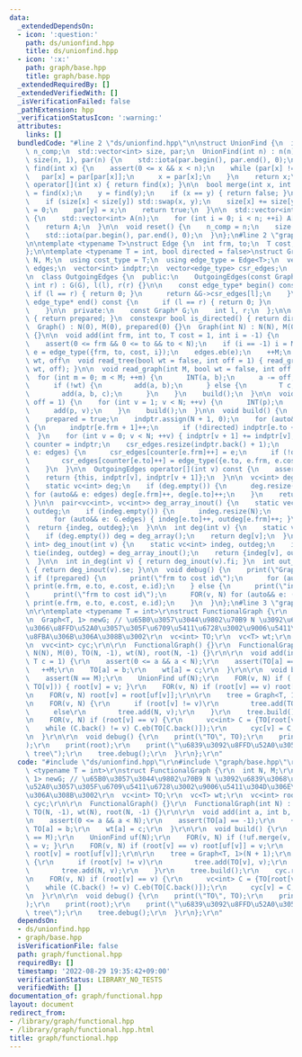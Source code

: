 ```yaml
---
data:
  _extendedDependsOn:
  - icon: ':question:'
    path: ds/unionfind.hpp
    title: ds/unionfind.hpp
  - icon: ':x:'
    path: graph/base.hpp
    title: graph/base.hpp
  _extendedRequiredBy: []
  _extendedVerifiedWith: []
  _isVerificationFailed: false
  _pathExtension: hpp
  _verificationStatusIcon: ':warning:'
  attributes:
    links: []
  bundledCode: "#line 2 \"ds/unionfind.hpp\"\n\nstruct UnionFind {\n  int n;\n  int\
    \ n_comp;\n  std::vector<int> size, par;\n  UnionFind(int n) : n(n), n_comp(n),\
    \ size(n, 1), par(n) {\n    std::iota(par.begin(), par.end(), 0);\n  }\n  int\
    \ find(int x) {\n    assert(0 <= x && x < n);\n    while (par[x] != x) {\n   \
    \   par[x] = par[par[x]];\n      x = par[x];\n    }\n    return x;\n  }\n\n  int\
    \ operator[](int x) { return find(x); }\n\n  bool merge(int x, int y) {\n    x\
    \ = find(x);\n    y = find(y);\n    if (x == y) { return false; }\n    n_comp--;\n\
    \    if (size[x] < size[y]) std::swap(x, y);\n    size[x] += size[y];\n    size[y]\
    \ = 0;\n    par[y] = x;\n    return true;\n  }\n\n  std::vector<int> find_all()\
    \ {\n    std::vector<int> A(n);\n    for (int i = 0; i < n; ++i) A[i] = find(i);\n\
    \    return A;\n  }\n\n  void reset() {\n    n_comp = n;\n    size.assign(n, 1);\n\
    \    std::iota(par.begin(), par.end(), 0);\n  }\n};\n#line 2 \"graph/base.hpp\"\
    \n\ntemplate <typename T>\nstruct Edge {\n  int frm, to;\n  T cost;\n  int id;\n\
    };\n\ntemplate <typename T = int, bool directed = false>\nstruct Graph {\n  int\
    \ N, M;\n  using cost_type = T;\n  using edge_type = Edge<T>;\n  vector<edge_type>\
    \ edges;\n  vector<int> indptr;\n  vector<edge_type> csr_edges;\n  bool prepared;\n\
    \n  class OutgoingEdges {\n  public:\n    OutgoingEdges(const Graph* G, int l,\
    \ int r) : G(G), l(l), r(r) {}\n\n    const edge_type* begin() const {\n     \
    \ if (l == r) { return 0; }\n      return &G->csr_edges[l];\n    }\n\n    const\
    \ edge_type* end() const {\n      if (l == r) { return 0; }\n      return &G->csr_edges[r];\n\
    \    }\n\n  private:\n    const Graph* G;\n    int l, r;\n  };\n\n  bool is_prepared()\
    \ { return prepared; }\n  constexpr bool is_directed() { return directed; }\n\n\
    \  Graph() : N(0), M(0), prepared(0) {}\n  Graph(int N) : N(N), M(0), prepared(0)\
    \ {}\n\n  void add(int frm, int to, T cost = 1, int i = -1) {\n    assert(!prepared);\n\
    \    assert(0 <= frm && 0 <= to && to < N);\n    if (i == -1) i = M;\n    auto\
    \ e = edge_type({frm, to, cost, i});\n    edges.eb(e);\n    ++M;\n  }\n\n  //\
    \ wt, off\n  void read_tree(bool wt = false, int off = 1) { read_graph(N - 1,\
    \ wt, off); }\n\n  void read_graph(int M, bool wt = false, int off = 1) {\n  \
    \  for (int m = 0; m < M; ++m) {\n      INT(a, b);\n      a -= off, b -= off;\n\
    \      if (!wt) {\n        add(a, b);\n      } else {\n        T c;\n        read(c);\n\
    \        add(a, b, c);\n      }\n    }\n    build();\n  }\n\n  void read_parent(int\
    \ off = 1) {\n    for (int v = 1; v < N; ++v) {\n      INT(p);\n      p -= off;\n\
    \      add(p, v);\n    }\n    build();\n  }\n\n  void build() {\n    assert(!prepared);\n\
    \    prepared = true;\n    indptr.assign(N + 1, 0);\n    for (auto&& e: edges)\
    \ {\n      indptr[e.frm + 1]++;\n      if (!directed) indptr[e.to + 1]++;\n  \
    \  }\n    for (int v = 0; v < N; ++v) { indptr[v + 1] += indptr[v]; }\n    auto\
    \ counter = indptr;\n    csr_edges.resize(indptr.back() + 1);\n    for (auto&&\
    \ e: edges) {\n      csr_edges[counter[e.frm]++] = e;\n      if (!directed)\n\
    \        csr_edges[counter[e.to]++] = edge_type({e.to, e.frm, e.cost, e.id});\n\
    \    }\n  }\n\n  OutgoingEdges operator[](int v) const {\n    assert(prepared);\n\
    \    return {this, indptr[v], indptr[v + 1]};\n  }\n\n  vc<int> deg_array() {\n\
    \    static vc<int> deg;\n    if (deg.empty()) {\n      deg.resize(N);\n     \
    \ for (auto&& e: edges) deg[e.frm]++, deg[e.to]++;\n    }\n    return deg;\n \
    \ }\n\n  pair<vc<int>, vc<int>> deg_array_inout() {\n    static vector<int> indeg,\
    \ outdeg;\n    if (indeg.empty()) {\n      indeg.resize(N);\n      outdeg.resize(N);\n\
    \      for (auto&& e: G.edges) { indeg[e.to]++, outdeg[e.frm]++; }\n    }\n  \
    \  return {indeg, outdeg};\n  }\n\n  int deg(int v) {\n    static vc<int> deg;\n\
    \    if (deg.empty()) deg = deg_array();\n    return deg[v];\n  }\n\n  pair<int,\
    \ int> deg_inout(int v) {\n    static vc<int> indeg, outdeg;\n    if (indeg.empty())\
    \ tie(indeg, outdeg) = deg_array_inout();\n    return {indeg[v], outdeg[v]};\n\
    \  }\n\n  int in_deg(int v) { return deg_inout(v).fi; }\n  int out_deg(int v)\
    \ { return deg_inout(v).se; }\n\n  void debug() {\n    print(\"Graph\");\n   \
    \ if (!prepared) {\n      print(\"frm to cost id\");\n      for (auto&& e: edges)\
    \ print(e.frm, e.to, e.cost, e.id);\n    } else {\n      print(\"indptr\", indptr);\n\
    \      print(\"frm to cost id\");\n      FOR(v, N) for (auto&& e: (*this)[v])\
    \ print(e.frm, e.to, e.cost, e.id);\n    }\n  }\n};\n#line 3 \"graph/functional.hpp\"\
    \n\r\ntemplate <typename T = int>\r\nstruct FunctionalGraph {\r\n  int N, M;\r\
    \n  Graph<T, 1> newG; // \u65B0\u3057\u3044\u9802\u70B9 N \u3092\u6839\u3068\u3057\
    \u3066\u8FFD\u52A0\u3057\u305F\u6709\u5411\u6728\u3002\u9006\u5411\u304D\u306E\
    \u8FBA\u306B\u306A\u308B\u3002\r\n  vc<int> TO;\r\n  vc<T> wt;\r\n  vc<int> root;\r\
    \n  vvc<int> cyc;\r\n\r\n  FunctionalGraph() {}\r\n  FunctionalGraph(int N) :\
    \ N(N), M(0), TO(N, -1), wt(N), root(N, -1) {}\r\n\r\n  void add(int a, int b,\
    \ T c = 1) {\r\n    assert(0 <= a && a < N);\r\n    assert(TO[a] == -1);\r\n \
    \   ++M;\r\n    TO[a] = b;\r\n    wt[a] = c;\r\n  }\r\n\r\n  void build() {\r\n\
    \    assert(N == M);\r\n    UnionFind uf(N);\r\n    FOR(v, N) if (!uf.merge(v,\
    \ TO[v])) { root[v] = v; }\r\n    FOR(v, N) if (root[v] == v) root[uf[v]] = v;\r\
    \n    FOR(v, N) root[v] = root[uf[v]];\r\n\r\n    tree = Graph<T, 1>(N + 1);\r\
    \n    FOR(v, N) {\r\n      if (root[v] != v)\r\n        tree.add(TO[v], v);\r\n\
    \      else\r\n        tree.add(N, v);\r\n    }\r\n    tree.build();\r\n    cyc.resize(N);\r\
    \n    FOR(v, N) if (root[v] == v) {\r\n      vc<int> C = {TO[root[v]]};\r\n  \
    \    while (C.back() != v) C.eb(TO[C.back()]);\r\n      cyc[v] = C;\r\n    }\r\
    \n  }\r\n\r\n  void debug() {\r\n    print(\"TO\", TO);\r\n    print(\"root\"\
    );\r\n    print(root);\r\n    print(\"\u6839\u3092\u8FFD\u52A0\u3057\u305F\u6728\
    \ tree\");\r\n    tree.debug();\r\n  }\r\n};\r\n"
  code: "#include \"ds/unionfind.hpp\"\r\n#include \"graph/base.hpp\"\r\n\r\ntemplate\
    \ <typename T = int>\r\nstruct FunctionalGraph {\r\n  int N, M;\r\n  Graph<T,\
    \ 1> newG; // \u65B0\u3057\u3044\u9802\u70B9 N \u3092\u6839\u3068\u3057\u3066\u8FFD\
    \u52A0\u3057\u305F\u6709\u5411\u6728\u3002\u9006\u5411\u304D\u306E\u8FBA\u306B\
    \u306A\u308B\u3002\r\n  vc<int> TO;\r\n  vc<T> wt;\r\n  vc<int> root;\r\n  vvc<int>\
    \ cyc;\r\n\r\n  FunctionalGraph() {}\r\n  FunctionalGraph(int N) : N(N), M(0),\
    \ TO(N, -1), wt(N), root(N, -1) {}\r\n\r\n  void add(int a, int b, T c = 1) {\r\
    \n    assert(0 <= a && a < N);\r\n    assert(TO[a] == -1);\r\n    ++M;\r\n   \
    \ TO[a] = b;\r\n    wt[a] = c;\r\n  }\r\n\r\n  void build() {\r\n    assert(N\
    \ == M);\r\n    UnionFind uf(N);\r\n    FOR(v, N) if (!uf.merge(v, TO[v])) { root[v]\
    \ = v; }\r\n    FOR(v, N) if (root[v] == v) root[uf[v]] = v;\r\n    FOR(v, N)\
    \ root[v] = root[uf[v]];\r\n\r\n    tree = Graph<T, 1>(N + 1);\r\n    FOR(v, N)\
    \ {\r\n      if (root[v] != v)\r\n        tree.add(TO[v], v);\r\n      else\r\n\
    \        tree.add(N, v);\r\n    }\r\n    tree.build();\r\n    cyc.resize(N);\r\
    \n    FOR(v, N) if (root[v] == v) {\r\n      vc<int> C = {TO[root[v]]};\r\n  \
    \    while (C.back() != v) C.eb(TO[C.back()]);\r\n      cyc[v] = C;\r\n    }\r\
    \n  }\r\n\r\n  void debug() {\r\n    print(\"TO\", TO);\r\n    print(\"root\"\
    );\r\n    print(root);\r\n    print(\"\u6839\u3092\u8FFD\u52A0\u3057\u305F\u6728\
    \ tree\");\r\n    tree.debug();\r\n  }\r\n};\r\n"
  dependsOn:
  - ds/unionfind.hpp
  - graph/base.hpp
  isVerificationFile: false
  path: graph/functional.hpp
  requiredBy: []
  timestamp: '2022-08-29 19:35:42+09:00'
  verificationStatus: LIBRARY_NO_TESTS
  verifiedWith: []
documentation_of: graph/functional.hpp
layout: document
redirect_from:
- /library/graph/functional.hpp
- /library/graph/functional.hpp.html
title: graph/functional.hpp
---
```

